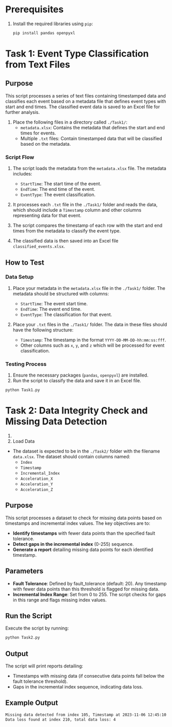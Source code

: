 
# Prerequisites
1. Install the required libraries using `pip`:
    ```bash
    pip install pandas openpyxl
    ```
# Task 1: Event Type Classification from Text Files

## Purpose

This script processes a series of text files containing timestamped data and classifies each event based on a metadata file that defines event types with start and end times. The classified event data is saved to an Excel file for further analysis.


1. Place the following files in a directory called `./Task1/`:
    - `metadata.xlsx`: Contains the metadata that defines the start and end times for events.
    - Multiple `.txt` files: Contain timestamped data that will be classified based on the metadata.

### Script Flow
1. The script loads the metadata from the `metadata.xlsx` file. The metadata includes:
    - `StartTime`: The start time of the event.
    - `EndTime`: The end time of the event.
    - `EventType`: The event classification.
    
2. It processes each `.txt` file in the `./Task1/` folder and reads the data, which should include a `Timestamp` column and other columns representing data for that event.

3. The script compares the timestamp of each row with the start and end times from the metadata to classify the event type.

4. The classified data is then saved into an Excel file `classified_events.xlsx`.

## How to Test

### Data Setup
1. Place your metadata in the `metadata.xlsx` file in the `./Task1/` folder. The metadata should be structured with columns:
   - `StartTime`: The event start time.
   - `EndTime`: The event end time.
   - `EventType`: The classification for that event.

2. Place your `.txt` files in the `./Task1/` folder. The data in these files should have the following structure:
    - `Timestamp`: The timestamp in the format `YYYY-DD-MM-DD-hh:mm:ss:fff`.
    - Other columns such as `x`, `y`, and `z` which will be processed for event classification.

### Testing Process
1. Ensure the necessary packages (`pandas`, `openpyxl`) are installed.
2. Run the script to classify the data and save it in an Excel file.

```bash
python Task1.py
```

# Task 2: Data Integrity Check and Missing Data Detection
1. 
2. Load Data
- The dataset is expected to be in the `./Task2/` folder with the filename `data.xlsx`. The dataset should contain columns named:
  - `Index`
  - `Timestamp`
  - `Incremental_Index`
  - `Acceleration_X`
  - `Acceleration_Y`
  - `Acceleration_Z`
## Purpose
This script processes a dataset to check for missing data points based on timestamps and incremental index values. The key objectives are to:
- **Identify timestamps** with fewer data points than the specified fault tolerance.
- **Detect gaps in the incremental index** (0-255) sequence.
- **Generate a report** detailing missing data points for each identified timestamp.
## Parameters
- **Fault Tolerance**: Defined by fault_tolerance (default: 20). Any timestamp with fewer data points than this threshold is flagged for missing data.
- **Incremental Index Range**: Set from 0 to 255. The script checks for gaps in this range and flags missing index values.
## Run the Script
Execute the script by running:

 ```bash
 python Task2.py
 ```
## Output
The script will print reports detailing:

- Timestamps with missing data (if consecutive data points fall below the fault tolerance threshold).
- Gaps in the incremental index sequence, indicating data loss.
## Example Output
```bash
Missing data detected from index 105, Timestamp at 2023-11-06 12:45:10 only has 18 data points.
Data loss found at index 210, total data loss: 4
```
